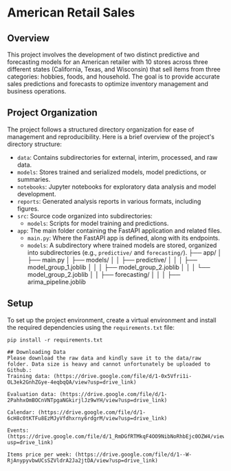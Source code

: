 # American Retail Sales

## Overview

This project involves the development of two distinct predictive and forecasting models for an American retailer with 10 stores across three different states (California, Texas, and Wisconsin) that sell items from three categories: hobbies, foods, and household. The goal is to provide accurate sales predictions and forecasts to optimize inventory management and business operations.

## Project Organization

The project follows a structured directory organization for ease of management and reproducibility. Here is a brief overview of the project's directory structure:

- `data`: Contains subdirectories for external, interim, processed, and raw data.
- `models`: Stores trained and serialized models, model predictions, or summaries.
- `notebooks`: Jupyter notebooks for exploratory data analysis and model development.
- `reports`: Generated analysis reports in various formats, including figures.
- `src`: Source code organized into subdirectories:
  - `models`: Scripts for model training and predictions.
- `app`: The main folder containing the FastAPI application and related files.
  - `main.py`: Where the FastAPI app is defined, along with its endpoints.
  - `models`: A subdirectory where trained models are stored, organized into subdirectories (e.g., `predictive/` and `forecasting/`).
├── app/
│   ├── main.py
│   ├── models/
│   │   ├── predictive/
│   │   │   ├── model_group_1.joblib
│   │   │   ├── model_group_2.joblib
│   │   │   └── model_group_2.joblib
│   │   ├── forecasting/
│   │   │   ├── arima_pipeline.joblib

## Setup

To set up the project environment, create a virtual environment and install the required dependencies using the `requirements.txt` file:

```shell
pip install -r requirements.txt

## Downloading Data
Please download the raw data and kindly save it to the data/raw folder. Data size is heavy and cannot unfortunately be uploaded to Github.:
Training data: (https://drive.google.com/file/d/1-0x5Vfri1i-OL3ek2GnhZGye-4eqbqQA/view?usp=drive_link)

Evaluation data: (https://drive.google.com/file/d/1-2PahhxOmBOCnVNTpgaNGkirjlJz9wYH/view?usp=drive_link)

Calendar: (https://drive.google.com/file/d/1-6cH8c0tKTFu8EzMJyVfdhxrny6rdgrM/view?usp=drive_link)

Events: (https://drive.google.com/file/d/1_RmDGfRTMkqF4OO9NibNoRhbEjc0OZW4/view?usp=drive_link)

Items price per week: (https://drive.google.com/file/d/1--W-RjAnypyvbwUCsSZVldrA2Ja2jtDA/view?usp=drive_link)